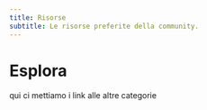 ```yaml
---
title: Risorse
subtitle: Le risorse preferite della community.
---
```


# Esplora
qui ci mettiamo i link alle altre categorie

